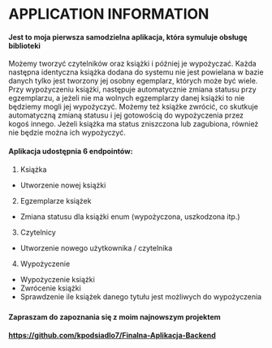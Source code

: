 # APPLICATION INFORMATION
#### Jest to moja pierwsza samodzielna aplikacja, która symuluje obsługę biblioteki
Możemy tworzyć czytelników oraz książki i później je wypożyczać. Każda następna identyczna 
książka dodana do systemu nie jest powielana w bazie danych tylko jest tworzony jej osobny egemplarz, których może być wiele.
Przy wypożyczeniu książki, następuje automatycznie zmiana statusu przy egzemplarzu, a jeżeli nie ma 
wolnych egzemplarzy danej książki to nie będziemy mogli jej wypożyczyć. Możemy
też książke zwrócić, co skutkuje automatyczną zmianą statusu i jej gotowością do wypożyczenia
przez kogoś innego. Jeżeli książka ma status zniszczona lub zagubiona, również nie będzie
można ich wypożyczyć.

#### Aplikacja udostępnia 6 endpointów:
1. Książka
* Utworzenie nowej książki
2. Egzemplarze książek
* Zmiana statusu dla książki enum (wypożyczona, uszkodzona itp.)
3. Czytelnicy
* Utworzenie nowego użytkownika / czytelnika
4. Wypożyczenie
* Wypożyczenie książki
* Zwrócenie książki
* Sprawdzenie ile książek danego tytułu jest możliwych do wypożyczenia
###
#### Zapraszam do zapoznania się z moim najnowszym projektem
#### https://github.com/kpodsiadlo7/Finalna-Aplikacja-Backend